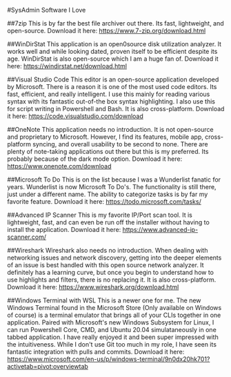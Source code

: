 #SysAdmin Software I Love

##7zip
This is by far the best file archiver out there. Its fast, lightweight, and open-source.
Download it here: https://www.7-zip.org/download.html

##WinDirStat
This application is an open0source disk utilization analyzer. It works well and while looking dated, proven itself to be efficient despite its age. WinDirStat is also open-source which I am a huge fan of.
Download it here: https://windirstat.net/download.html

##Visual Studio Code
This editor is an open-source application developed by Microsoft. There is a reason it is one of the most used code editors. Its fast, efficient, and really intelligent. I use this mainly for reading various syntax with its fantastic out-of-the box syntax highlighting. I also use this for script writing in Powershell and Bash. It is also cross-platform.
Download it here: https://code.visualstudio.com/download

##OneNote
This application needs no introduction. It is not open-source and proprietary to Microsoft. However, I find its features, mobile app, cross-platform syncing, and overall usability to be second to none. There are plenty of note-taking applications out there but this is my preferred. Its probably because of the dark mode option.
Download it here: https://www.onenote.com/download

##Microsoft To Do
This is on the list because I was a Wunderlist fanatic for years. Wunderlist is now Microsoft To Do's. The functionality is still there, just under a different name. The ability to categorize tasks is by far my favorite feature.
Download it here: https://todo.microsoft.com/tasks/

##Advanced IP Scanner
This is my favorite IP/Port scan tool. It is lightweight, fast, and can even be run off the installer without having to install the application. 
Download it here: https://www.advanced-ip-scanner.com/

##Wireshark
Wireshark also needs no introduction. When dealing with networking issues and network discovery, getting into the deeper elements of an issue is best handled with this open source network analyzer. It definitely has a learning curve, but once you begin to understand how to use highlights and filters, there is no replacing it. It is also cross-platform.
Download it here: https://www.wireshark.org/download.html

##Windows Terminal with WSL
This is a newer one for me. The new Windows Terminal found in the Microsoft Store (Only available on Windows of course) is a terminal emulator that brings all of your CLIs together in one application. Paired with Microsoft's new Windows Subsystem for Linux, I can run Powershell Core, CMD, and Ubuntu 20.04 simulataneously in one tabbed application. I have really enjoyed it and been super impressed with the intuitiveness. While I don't use Git too much in my role, I have seen its fantastic integration with pulls and commits.
Download it here: https://www.microsoft.com/en-us/p/windows-terminal/9n0dx20hk701?activetab=pivot:overviewtab